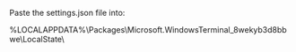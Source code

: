 Paste the settings.json file into:

%LOCALAPPDATA%\Packages\Microsoft.WindowsTerminal_8wekyb3d8bbwe\LocalState\
